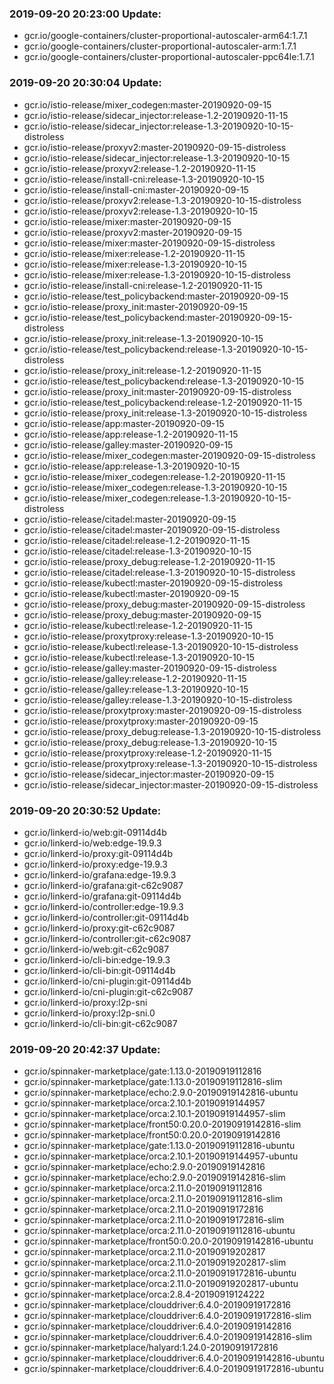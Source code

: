 ### 2019-09-20 20:23:00 Update:

- gcr.io/google-containers/cluster-proportional-autoscaler-arm64:1.7.1
- gcr.io/google-containers/cluster-proportional-autoscaler-arm:1.7.1
- gcr.io/google-containers/cluster-proportional-autoscaler-ppc64le:1.7.1
### 2019-09-20 20:30:04 Update:

- gcr.io/istio-release/mixer_codegen:master-20190920-09-15
- gcr.io/istio-release/sidecar_injector:release-1.2-20190920-11-15
- gcr.io/istio-release/sidecar_injector:release-1.3-20190920-10-15-distroless
- gcr.io/istio-release/proxyv2:master-20190920-09-15-distroless
- gcr.io/istio-release/sidecar_injector:release-1.3-20190920-10-15
- gcr.io/istio-release/proxyv2:release-1.2-20190920-11-15
- gcr.io/istio-release/install-cni:release-1.3-20190920-10-15
- gcr.io/istio-release/install-cni:master-20190920-09-15
- gcr.io/istio-release/proxyv2:release-1.3-20190920-10-15-distroless
- gcr.io/istio-release/proxyv2:release-1.3-20190920-10-15
- gcr.io/istio-release/mixer:master-20190920-09-15
- gcr.io/istio-release/proxyv2:master-20190920-09-15
- gcr.io/istio-release/mixer:master-20190920-09-15-distroless
- gcr.io/istio-release/mixer:release-1.2-20190920-11-15
- gcr.io/istio-release/mixer:release-1.3-20190920-10-15
- gcr.io/istio-release/mixer:release-1.3-20190920-10-15-distroless
- gcr.io/istio-release/install-cni:release-1.2-20190920-11-15
- gcr.io/istio-release/test_policybackend:master-20190920-09-15
- gcr.io/istio-release/proxy_init:master-20190920-09-15
- gcr.io/istio-release/test_policybackend:master-20190920-09-15-distroless
- gcr.io/istio-release/proxy_init:release-1.3-20190920-10-15
- gcr.io/istio-release/test_policybackend:release-1.3-20190920-10-15-distroless
- gcr.io/istio-release/proxy_init:release-1.2-20190920-11-15
- gcr.io/istio-release/test_policybackend:release-1.3-20190920-10-15
- gcr.io/istio-release/proxy_init:master-20190920-09-15-distroless
- gcr.io/istio-release/test_policybackend:release-1.2-20190920-11-15
- gcr.io/istio-release/proxy_init:release-1.3-20190920-10-15-distroless
- gcr.io/istio-release/app:master-20190920-09-15
- gcr.io/istio-release/app:release-1.2-20190920-11-15
- gcr.io/istio-release/galley:master-20190920-09-15
- gcr.io/istio-release/mixer_codegen:master-20190920-09-15-distroless
- gcr.io/istio-release/app:release-1.3-20190920-10-15
- gcr.io/istio-release/mixer_codegen:release-1.2-20190920-11-15
- gcr.io/istio-release/mixer_codegen:release-1.3-20190920-10-15
- gcr.io/istio-release/mixer_codegen:release-1.3-20190920-10-15-distroless
- gcr.io/istio-release/citadel:master-20190920-09-15
- gcr.io/istio-release/citadel:master-20190920-09-15-distroless
- gcr.io/istio-release/citadel:release-1.2-20190920-11-15
- gcr.io/istio-release/citadel:release-1.3-20190920-10-15
- gcr.io/istio-release/proxy_debug:release-1.2-20190920-11-15
- gcr.io/istio-release/citadel:release-1.3-20190920-10-15-distroless
- gcr.io/istio-release/kubectl:master-20190920-09-15-distroless
- gcr.io/istio-release/kubectl:master-20190920-09-15
- gcr.io/istio-release/proxy_debug:master-20190920-09-15-distroless
- gcr.io/istio-release/proxy_debug:master-20190920-09-15
- gcr.io/istio-release/kubectl:release-1.2-20190920-11-15
- gcr.io/istio-release/proxytproxy:release-1.3-20190920-10-15
- gcr.io/istio-release/kubectl:release-1.3-20190920-10-15-distroless
- gcr.io/istio-release/kubectl:release-1.3-20190920-10-15
- gcr.io/istio-release/galley:master-20190920-09-15-distroless
- gcr.io/istio-release/galley:release-1.2-20190920-11-15
- gcr.io/istio-release/galley:release-1.3-20190920-10-15
- gcr.io/istio-release/galley:release-1.3-20190920-10-15-distroless
- gcr.io/istio-release/proxytproxy:master-20190920-09-15-distroless
- gcr.io/istio-release/proxytproxy:master-20190920-09-15
- gcr.io/istio-release/proxy_debug:release-1.3-20190920-10-15-distroless
- gcr.io/istio-release/proxy_debug:release-1.3-20190920-10-15
- gcr.io/istio-release/proxytproxy:release-1.2-20190920-11-15
- gcr.io/istio-release/proxytproxy:release-1.3-20190920-10-15-distroless
- gcr.io/istio-release/sidecar_injector:master-20190920-09-15
- gcr.io/istio-release/sidecar_injector:master-20190920-09-15-distroless
### 2019-09-20 20:30:52 Update:

- gcr.io/linkerd-io/web:git-09114d4b
- gcr.io/linkerd-io/web:edge-19.9.3
- gcr.io/linkerd-io/proxy:git-09114d4b
- gcr.io/linkerd-io/proxy:edge-19.9.3
- gcr.io/linkerd-io/grafana:edge-19.9.3
- gcr.io/linkerd-io/grafana:git-c62c9087
- gcr.io/linkerd-io/grafana:git-09114d4b
- gcr.io/linkerd-io/controller:edge-19.9.3
- gcr.io/linkerd-io/controller:git-09114d4b
- gcr.io/linkerd-io/proxy:git-c62c9087
- gcr.io/linkerd-io/controller:git-c62c9087
- gcr.io/linkerd-io/web:git-c62c9087
- gcr.io/linkerd-io/cli-bin:edge-19.9.3
- gcr.io/linkerd-io/cli-bin:git-09114d4b
- gcr.io/linkerd-io/cni-plugin:git-09114d4b
- gcr.io/linkerd-io/cni-plugin:git-c62c9087
- gcr.io/linkerd-io/proxy:l2p-sni
- gcr.io/linkerd-io/proxy:l2p-sni.0
- gcr.io/linkerd-io/cli-bin:git-c62c9087
### 2019-09-20 20:42:37 Update:

- gcr.io/spinnaker-marketplace/gate:1.13.0-20190919112816
- gcr.io/spinnaker-marketplace/gate:1.13.0-20190919112816-slim
- gcr.io/spinnaker-marketplace/echo:2.9.0-20190919142816-ubuntu
- gcr.io/spinnaker-marketplace/orca:2.10.1-20190919144957
- gcr.io/spinnaker-marketplace/orca:2.10.1-20190919144957-slim
- gcr.io/spinnaker-marketplace/front50:0.20.0-20190919142816-slim
- gcr.io/spinnaker-marketplace/front50:0.20.0-20190919142816
- gcr.io/spinnaker-marketplace/gate:1.13.0-20190919112816-ubuntu
- gcr.io/spinnaker-marketplace/orca:2.10.1-20190919144957-ubuntu
- gcr.io/spinnaker-marketplace/echo:2.9.0-20190919142816
- gcr.io/spinnaker-marketplace/echo:2.9.0-20190919142816-slim
- gcr.io/spinnaker-marketplace/orca:2.11.0-20190919112816
- gcr.io/spinnaker-marketplace/orca:2.11.0-20190919112816-slim
- gcr.io/spinnaker-marketplace/orca:2.11.0-20190919172816
- gcr.io/spinnaker-marketplace/orca:2.11.0-20190919172816-slim
- gcr.io/spinnaker-marketplace/orca:2.11.0-20190919112816-ubuntu
- gcr.io/spinnaker-marketplace/front50:0.20.0-20190919142816-ubuntu
- gcr.io/spinnaker-marketplace/orca:2.11.0-20190919202817
- gcr.io/spinnaker-marketplace/orca:2.11.0-20190919202817-slim
- gcr.io/spinnaker-marketplace/orca:2.11.0-20190919172816-ubuntu
- gcr.io/spinnaker-marketplace/orca:2.11.0-20190919202817-ubuntu
- gcr.io/spinnaker-marketplace/orca:2.8.4-20190919124222
- gcr.io/spinnaker-marketplace/clouddriver:6.4.0-20190919172816
- gcr.io/spinnaker-marketplace/clouddriver:6.4.0-20190919172816-slim
- gcr.io/spinnaker-marketplace/clouddriver:6.4.0-20190919142816
- gcr.io/spinnaker-marketplace/clouddriver:6.4.0-20190919142816-slim
- gcr.io/spinnaker-marketplace/halyard:1.24.0-20190919172816
- gcr.io/spinnaker-marketplace/clouddriver:6.4.0-20190919142816-ubuntu
- gcr.io/spinnaker-marketplace/clouddriver:6.4.0-20190919172816-ubuntu
